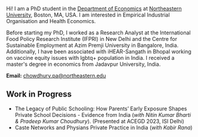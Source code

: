 Hi! I am a PhD student in the [Department of Economics](https://cssh.northeastern.edu/economics/) at [Northeastern University](https://www.northeastern.edu/), Boston, MA, USA. I am interested in Empirical Industrial Organisation and Health Economics.

Before starting my PhD, I worked as a Research Analyst at the International Food Policy Research Institute (IFPRI) in New Delhi and the Centre for Sustainable Employment at Azim Premji University in Bangalore, India. Additionally, I have been associated with iHEAR-Sangath in Bhopal working on vaccine equity issues with lgbtq+ population in India. I received a master's degree in economics from Jadavpur University, India.

**Email:** [chowdhury.pa@northeastern.edu](mailto:chowdhury.pa@northeastern.edu)

## Work in Progress
- The Legacy of Public Schooling: How Parents’ Early Exposure Shapes Private School Decisions - Evidence from India (_with Nitin Kumar Bharti & Pradeep Kumar Choudhury_). (Presented at ACEGD 2023, ISI Delhi)
- Caste Networks and Physians Private Practice in India (_with Kabir Rana_)
